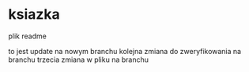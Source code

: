 # ksiazka
plik readme 

to jest update na nowym branchu
kolejna zmiana do zweryfikowania na branchu
trzecia zmiana w pliku na branchu
